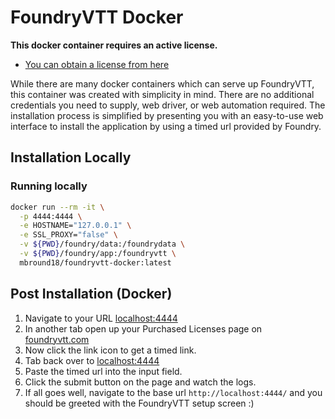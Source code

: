 # FoundryVTT Docker

**This docker container requires an active license.**

- [You can obtain a license from here](https://foundryvtt.com/purchase/)

While there are many docker containers which can serve up FoundryVTT, this container was created with simplicity in mind. 
There are no additional credentials you need to supply, web driver, or web automation required. The installation process is simplified 
by presenting you with an easy-to-use web interface to install the application by using a timed url provided by Foundry. 

## Installation Locally

### Running locally

```sh
docker run --rm -it \
  -p 4444:4444 \
  -e HOSTNAME="127.0.0.1" \
  -e SSL_PROXY="false" \
  -v ${PWD}/foundry/data:/foundrydata \
  -v ${PWD}/foundry/app:/foundryvtt \
  mbround18/foundryvtt-docker:latest
```

## Post Installation (Docker)

1. Navigate to your URL [localhost:4444](http://localhost:4444/)
2. In another tab open up your Purchased Licenses page on [foundryvtt.com](https://foundryvtt.com/)
3. Now click the link icon to get a timed link.
4. Tab back over to [localhost:4444](http://localhost:4444/)
5. Paste the timed url into the input field.
6. Click the submit button on the page and watch the logs.
7. If all goes well, navigate to the base url `http://localhost:4444/` and you should be greeted with the FoundryVTT setup screen :)

